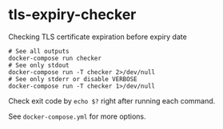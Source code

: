 # tls-expiry-checker
Checking TLS certificate expiration before expiry date

```
# See all outputs
docker-compose run checker
# See only stdout
docker-compose run -T checker 2>/dev/null
# See only stderr or disable VERBOSE
docker-compose run -T checker 1>/dev/null
```

Check exit code by `echo $?` right after running each command.

See `docker-compose.yml` for more options.
